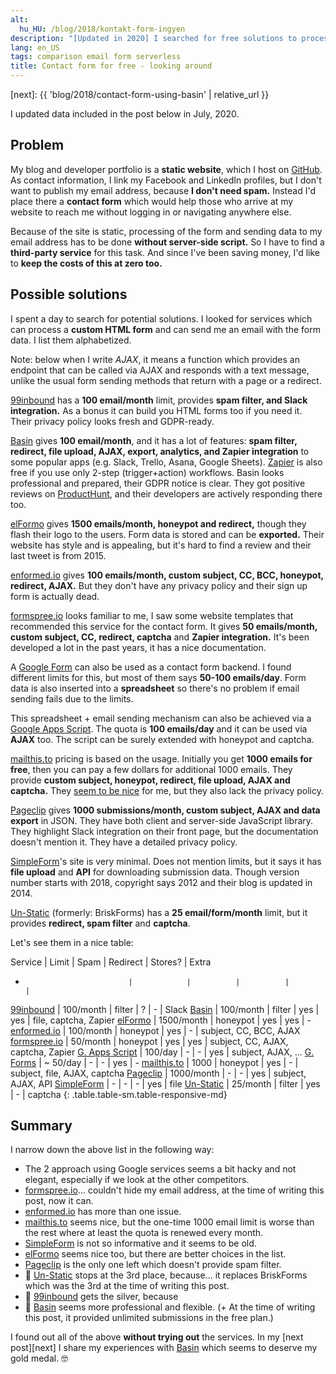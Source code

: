 ```yaml
---
alt:
  hu_HU: /blog/2018/kontakt-form-ingyen
description: "[Updated in 2020] I searched for free solutions to process the contact form on my static website. In this post, I compare the services I found."
lang: en_US
tags: comparison email form serverless
title: Contact form for free - looking around
---
```

[next]: {{ 'blog/2018/contact-form-using-basin' | relative_url }}

I updated data included in the post below in July, 2020.

## Problem

My blog and developer portfolio is a **static website**, which I host on [GitHub][gh-pages]. As contact information, I link my Facebook and LinkedIn profiles, but I don't want to publish my email address, because **I don't need spam.** Instead I'd place there a **contact form** which would help those who arrive at my website to reach me without logging in or navigating anywhere else.

Because of the site is static, processing of the form and sending data to my email address has to be done **without server-side script.** So I have to find a **third-party service** for this task. And since I've been saving money, I'd like to **keep the costs of this at zero too.**



## Possible solutions

I spent a day to search for potential solutions. I looked for services which can process a **custom HTML form** and can send me an email with the form data. I list them alphabetized.

Note: below when I write *AJAX*, it means a function which provides an endpoint that can be called via AJAX and responds with a text message, unlike the usual form sending methods that return with a page or a redirect.

[99inbound][99inbound] has a **100 email/month** limit, provides **spam filter, and Slack integration.** As a bonus it can build you HTML forms too if you need it. Their privacy policy looks fresh and GDPR-ready.

[Basin][basin] gives **100 email/month**, and it has a lot of features: **spam filter, redirect, file upload, AJAX, export, analytics, and Zapier integration** to some popular apps (e.g. Slack, Trello, Asana, Google Sheets). [Zapier][zapier] is also free if you use only 2-step (trigger+action) workflows. Basin looks professional and prepared, their GDPR notice is clear. They got positive reviews on [ProductHunt][ph-basin], and their developers are actively responding there too.

[elFormo][elFormo] gives **1500 emails/month, honeypot and redirect,** though they flash their logo to the users. Form data is stored and can be **exported.** Their website has style and is appealing, but it's hard to find a review and their last tweet is from 2015.

[enformed.io][enformed.io] gives **100 emails/month, custom subject, CC, BCC, honeypot, redirect, AJAX.** But they don't have any privacy policy and their sign up form is actually dead.

[formspree.io][formspree.io] looks familiar to me, I saw some website templates that recommended this service for the contact form. It gives **50 emails/month, custom subject, CC, redirect, captcha** and **Zapier integration.** It's been developed a lot in the past years, it has a nice documentation.

A [Google Form][g-forms] can also be used as a contact form backend. I found different limits for this, but most of them says **50-100 emails/day**. Form data is also inserted into a **spreadsheet** so there's no problem if email sending fails due to the limits.

This spreadsheet + email sending mechanism can also be achieved via a [Google Apps Script][g-script]. The quota is **100 emails/day** and it can be used via **AJAX** too. The script can be surely extended with honeypot and captcha.

[mailthis.to][mailthis.to] pricing is based on the usage. Initially you get **1000 emails for free**, then you can pay a few dollars for additional 1000 emails. They provide **custom subject, honeypot, redirect, file upload, AJAX and captcha.** They [seem to be nice](https://medium.com/@jamesfuthey/running-a-free-email-api-for-2-years-a39188e19985) for me, but they also lack the privacy policy.

[Pageclip][pageclip] gives **1000 submissions/month, custom subject, AJAX and data export** in JSON. They have both client and server-side JavaScript library. They highlight Slack integration on their front page, but the documentation doesn't mention it. They have a detailed privacy policy.

[SimpleForm][simpleform]'s site is very minimal. Does not mention limits, but it says it has **file upload** and **API** for downloading submission data. Though version number starts with 2018, copyright says 2012 and their blog is updated in 2014.

[Un-Static][unstatic] (formerly: BriskForms) has a  **25 email/form/month** limit, but it provides **redirect, spam filter** and **captcha**.

Let's see them in a nice table:

Service                      | Limit      | Spam     | Redirect | Stores? | Extra
-                            |            |          |          |         |
[99inbound][99inbound]       |  100/month | filter   | ?        | -       | Slack
[Basin][basin]               |  100/month | filter   | yes      | yes     | file, captcha, Zapier
[elFormo][elFormo]           | 1500/month | honeypot | yes      | yes     | -
[enformed.io][enformed.io]   |  100/month | honeypot | yes      | -       | subject, CC, BCC, AJAX
[formspree.io][formspree.io] |   50/month | honeypot | yes      | yes     | subject, CC, AJAX, captcha, Zapier
[G. Apps Script][g-script]   |  100/day   | -        | -        | yes     | subject, AJAX, ...
[G. Forms][g-forms]          | ~ 50/day   | -        | -        | yes     | -
[mailthis.to][mailthis.to]   | 1000       | honeypot | yes      | -       | subject, file, AJAX, captcha
[Pageclip][pageclip]         | 1000/month | -        | -        | yes     | subject, AJAX, API
[SimpleForm][simpleform]     | -          | -        | -        | yes     | file
[Un-Static][unstatic]        |   25/month | filter   | yes      | -      | captcha
{: .table.table-sm.table-responsive-md}



## Summary

I narrow down the above list in the following way:

* The 2 approach using Google services seems a bit hacky and not elegant, especially if we look at the other competitors.
* [formspree.io][formspree.io]... couldn't hide my email address, at the time of writing this post, now it can.
* [enformed.io][enformed.io] has more than one issue.
* [mailthis.to][mailthis.to] seems nice, but the one-time 1000 email limit is worse than the rest where at least the quota is renewed every month.
* [SimpleForm][simpleform] is not so informative and it seems to be old.
* [elFormo][elFormo] seems nice too, but there are better choices in the list.
* [Pageclip][pageclip] is the only one left which doesn't provide spam filter.
* 🥉 [Un-Static][unstatic] stops at the 3rd place, because... it replaces BriskForms which was the 3rd at the time of writing this post.
* 🥈 [99inbound][99inbound] gets the silver, because
* 🥇 [Basin][basin] seems more professional and flexible. (+ At the time of writing this post, it provided unlimited submissions in the free plan.)

I found out all of the above **without trying out** the services. In my [next post][next] I share my experiences with [Basin][basin] which seems to deserve my gold medal. 🤓



[99inbound]: https://www.99inbound.com/
[basin]: https://usebasin.com/
[elFormo]: https://www.elformo.com/
[enformed.io]: http://www.enformed.io/
[formspree.io]: https://formspree.io/
[g-forms]: https://github.com/toperkin/staticFormEmails
[g-script]: https://github.com/dwyl/learn-to-send-email-via-google-script-html-no-server
[gh-pages]: https://pages.github.com/
[mailthis.to]: https://mailthis.to/
[pageclip]: https://pageclip.co/
[ph-basin]: https://www.producthunt.com/posts/basin
[simpleform]: https://getsimpleform.com/
[unstatic]: https://un-static.com/
[zapier]: https://zapier.com/
